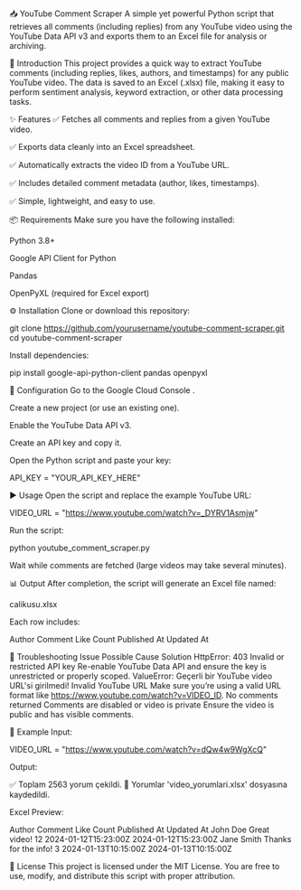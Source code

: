 📥 YouTube Comment Scraper
A simple yet powerful Python script that retrieves all comments (including replies) from any YouTube video using the YouTube Data API v3 and exports them to an Excel file for analysis or archiving.

🧩 Introduction
This project provides a quick way to extract YouTube comments (including replies, likes, authors, and timestamps) for any public YouTube video. The data is saved to an Excel (.xlsx) file, making it easy to perform sentiment analysis, keyword extraction, or other data processing tasks.

✨ Features
✅ Fetches all comments and replies from a given YouTube video.

✅ Exports data cleanly into an Excel spreadsheet.

✅ Automatically extracts the video ID from a YouTube URL.

✅ Includes detailed comment metadata (author, likes, timestamps).

✅ Simple, lightweight, and easy to use.

📦 Requirements
Make sure you have the following installed:

Python 3.8+

Google API Client for Python

Pandas

OpenPyXL (required for Excel export)

⚙️ Installation
Clone or download this repository:

git clone https://github.com/yourusername/youtube-comment-scraper.git cd youtube-comment-scraper

Install dependencies:

pip install google-api-python-client pandas openpyxl

🔐 Configuration
Go to the Google Cloud Console .

Create a new project (or use an existing one).

Enable the YouTube Data API v3.

Create an API key and copy it.

Open the Python script and paste your key:

API_KEY = "YOUR_API_KEY_HERE"

▶️ Usage
Open the script and replace the example YouTube URL:

VIDEO_URL = "https://www.youtube.com/watch?v=_DYRV1Asmjw"

Run the script:

python youtube_comment_scraper.py

Wait while comments are fetched (large videos may take several minutes).

📊 Output
After completion, the script will generate an Excel file named:

calikusu.xlsx

Each row includes:

Author Comment Like Count Published At Updated At

🧰 Troubleshooting
Issue Possible Cause Solution HttpError: 403 Invalid or restricted API key Re-enable YouTube Data API and ensure the key is unrestricted or properly scoped. ValueError: Geçerli bir YouTube video URL'si girilmedi! Invalid YouTube URL Make sure you’re using a valid URL format like https://www.youtube.com/watch?v=VIDEO_ID. No comments returned Comments are disabled or video is private Ensure the video is public and has visible comments.

🧪 Example
Input:

VIDEO_URL = "https://www.youtube.com/watch?v=dQw4w9WgXcQ"

Output:

✅ Toplam 2563 yorum çekildi. 💾 Yorumlar 'video_yorumlari.xlsx' dosyasına kaydedildi.

Excel Preview:

Author Comment Like Count Published At Updated At John Doe Great video! 12 2024-01-12T15:23:00Z 2024-01-12T15:23:00Z Jane Smith Thanks for the info! 3 2024-01-13T10:15:00Z 2024-01-13T10:15:00Z

🪪 License
This project is licensed under the MIT License. You are free to use, modify, and distribute this script with proper attribution.
